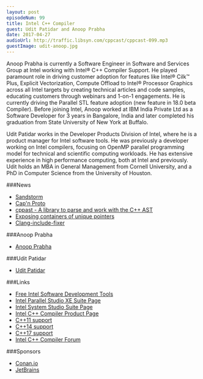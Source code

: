 ```yaml
---
layout: post
episodeNum: 99
title: Intel C++ Compiler
guest: Udit Patidar and Anoop Prabha
date: 2017-04-27
audioUrl: http://traffic.libsyn.com/cppcast/cppcast-099.mp3
guestImage: udit-anoop.jpg
---
```


Anoop Prabha is currently a Software Engineer in Software and Services Group at Intel working with Intel® C++ Compiler Support. He played paramount role in driving customer adoption for features like Intel® Cilk™ Plus, Explicit Vectorization, Compute Offload to Intel® Processor Graphics across all Intel targets by creating technical articles and code samples, educating customers through webinars and 1-on-1 engagements. He is currently driving the Parallel STL feature adoption (new feature in 18.0 beta Compiler). Before joining Intel, Anoop worked at IBM India Private Ltd as a Software Developer for 3 years in Bangalore, India and later completed his graduation from State University of New York at Buffalo.
 
Udit Patidar works in the Developer Products Division of Intel, where he is a product manager for Intel software tools. He was previously a developer working on Intel compilers, focusing on OpenMP parallel programming model for technical and scientific computing workloads. He has extensive experience in high performance computing, both at Intel and previously. Udit holds an MBA in General Management from Cornell University, and a PhD in Computer Science from the University of Houston.

###News

 - [Sandstorm](https://sandstorm.io/)
 - [Cap'n Proto](https://capnproto.org/)
 - [cppast - A library to parse and work with the C++ AST](http://foonathan.net/blog/2017/04/20/cppast.html)
 - [Exposing containers of unique pointers](https://jonasdevlieghere.com/containers-of-unique-pointers/)
 - [Clang-include-fixer](https://clang.llvm.org/extra/include-fixer.html)
 
###Anoop Prabha

 - [Anoop Prabha](https://www.linkedin.com/in/anoop-madhusoodhanan-prabha-8214a215/)

###Udit Patidar

 - [Udit Patidar](https://www.linkedin.com/in/uditpatidar/)

###Links

 - [Free Intel Software Development Tools](https://software.intel.com/en-us/qualify-for-free-software)
 - [Intel Parallel Studio XE Suite Page](https://software.intel.com/en-us/intel-parallel-studio-xe)
 - [Intel System Studio Suite Page](https://software.intel.com/en-us/system-studio/2017)
 - [Intel C++ Compiler Product Page](https://software.intel.com/en-us/c-compilers)
 - [C++11 support](https://software.intel.com/en-us/articles/c0x-features-supported-by-intel-c-compiler)
 - [C++14 support](https://software.intel.com/en-us/articles/c14-features-supported-by-intel-c-compiler)
 - [C++17 support](https://software.intel.com/en-us/articles/c17-features-supported-by-intel-c-compiler)
 - [Intel C++ Compiler Forum](https://software.intel.com/en-us/forums/intel-c-compiler)

###Sponsors

- [Conan.io](http://conan.io/)
- [JetBrains](https://www.jetbrains.com/cpp/?utm_source=cppcast&utm_medium=podcast&utm_content=cppcast-podcast&utm_campaign=cpp)